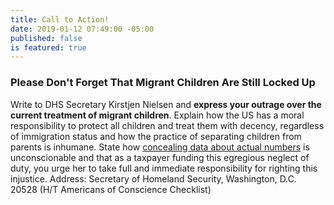 ```yaml
---
title: Call to Action!
date: 2019-01-12 07:49:00 -05:00
published: false
is featured: true
---
```


### Please Don't Forget That Migrant Children Are Still Locked Up

Write to DHS Secretary Kirstjen Nielsen and **express your outrage over the current treatment of migrant children**. Explain how the US has a moral responsibility to protect all children and treat them with decency, regardless of immigration status and how the practice of separating children from parents is inhumane. State how [concealing data about actual numbers](https://www.politico.com/story/2019/01/17/report-trump-administration-migrants-1093242?link_id=23&can_id=9a7cc198611ac2a74f284fdda8e14f7e) is unconscionable and that as a taxpayer funding this egregious neglect of duty, you urge her to take full and immediate responsibility for righting this injustice.  Address: Secretary of Homeland Security, Washington, D.C. 20528 (H/T Americans of Conscience Checklist)
